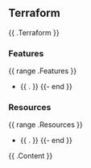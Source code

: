 ## Terraform

{{ .Terraform }}

### Features

{{ range .Features }}
* {{ . }}
{{- end }}

### Resources

{{ range .Resources }}
* {{ . }}
{{- end }}


<!-- BEGIN_TF_DOCS -->
{{ .Content }}
<!-- END_TF_DOCS -->

